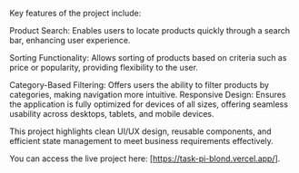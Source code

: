 Key features of the project include:

Product Search: Enables users to locate products quickly through a search bar, enhancing user experience.

Sorting Functionality: Allows sorting of products based on criteria such as price or popularity, providing flexibility to the user.

Category-Based Filtering: Offers users the ability to filter products by categories, making navigation more intuitive.
Responsive Design: Ensures the application is fully optimized for devices of all sizes, offering seamless usability across desktops, tablets, and mobile devices.

This project highlights clean UI/UX design, reusable components, and efficient state management to meet business requirements effectively.

You can access the live project here: [https://task-pi-blond.vercel.app/].